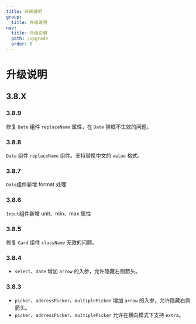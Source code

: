 ```yaml
---
title: 升级说明
group:
  title: 升级说明
nav:
  title: 升级说明
  path: /upgrade
  order: 5
---
```


# 升级说明

## 3.8.X

### 3.8.9

修复 `Date` 组件 `replaceName` 属性，在 `Date` 弹框不生效的问题。

### 3.8.8

`Date` 组件 `replaceName` 组件。支持替换中文的 `value` 格式。

### 3.8.7

`Date`组件新增 format 处理

### 3.8.6

`Input`组件新增 unit、min、max 属性

### 3.8.5

修复 `Card` 组件 `className` 无效的问题。

### 3.8.4

- `select`、`date` 增加 `arrow` 的入参，允许隐藏右侧箭头。

### 3.8.3

- `picker`、`addressPicker`、`multiplePicker` 增加 `arrow` 的入参，允许隐藏右侧箭头。
- `picker`、`addressPicker`、`multiplePicker` 允许在横向模式下支持 `extra`。
